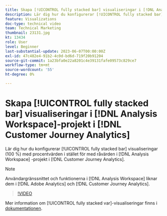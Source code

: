 ```yaml
---
title: Skapa [!UICONTROL fully stacked bar] visualiseringar i [!DNL Analysis Workspace] projekt
description: Lär dig hur du konfigurerar [!UICONTROL fully stacked bar]-visualiseringar med procentvärden i stället för med råvärden i  [!DNL Analysis Workspace] projekt i [!DNL Customer Journey Analytics].
feature: Visualizations
doc-type: technical video
team: Technical Marketing
thumbnail: 23131.jpg
kt: 13434
role: User
level: Beginner
last-substantial-update: 2023-06-07T00:00:00Z
exl-id: 47c482e4-91b2-4c0d-bd6d-719f20b91204
source-git-commit: 1a23bfa0e22a8201c4e39131fafe09573c829ce7
workflow-type: tm+mt
source-wordcount: '55'
ht-degree: 0%

---
```


# Skapa [!UICONTROL fully stacked bar] visualiseringar i [!DNL Analysis Workspace]-projekt i [!DNL Customer Journey Analytics]

Lär dig hur du konfigurerar [!UICONTROL fully stacked bar] visualiseringar (100 %) med procentvärden i stället för med råvärden i [!DNL Analysis Workspace] -projekt i [!DNL Customer Journey Analytics].

>[!NOTE]
>
>Användargränssnittet och funktionerna i [!DNL Analysis Workspace] liknar dem i [!DNL Adobe Analytics] och [!DNL Customer Journey Analytics].

>[!VIDEO](https://video.tv.adobe.com/v/23131/?quality=12&learn=on)

Mer information om [!UICONTROL fully stacked var]-visualiseringar finns i [dokumentationen](https://experienceleague.adobe.com/docs/analytics-platform/using/cja-workspace/visualizations/bar.html?lang=sv-SE).
